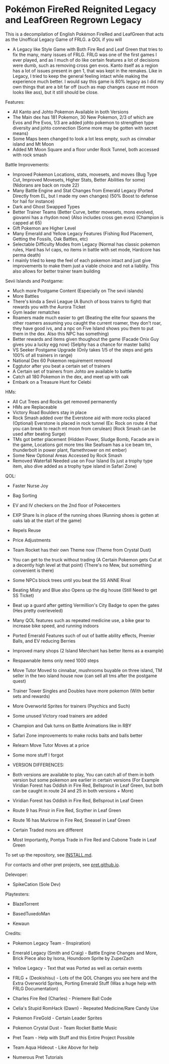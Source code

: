 # Pokémon FireRed Reignited Legacy and LeafGreen Regrown Legacy

This is a decompilation of English Pokémon FireRed and LeafGreen that acts as the Unoffical Legacy Game of FRLG.
a QOL if you will

- A Legacy like Style Game with Both Fire Red and Leaf Green that tries to fix the many, many issues of FRLG.
FRLG was one of the first games I ever played, and as I much of do like certain features a lot of decisions were dumb, such as removing cross gen evos.
Kanto itself as a region has a lot of issues present in gen 1, that was kept in the remakes. Like in Legacy, I tried to keep the general feeling intact while making the experience much better. I would say this game is 80% legacy as I did my own things that are a bit far off (such as map changes cause mt moon looks like ass), but it still should be close. 

Features:
- All Kanto and Johto Pokemon Available in both Versions
- The Main dex has 181 Pokemon, 30 New Pokemon, 2/3 of which are Evos and Pre Evos, 1/3 are added johto pokemon to strengthen type diversity and johto connection
(Some more may be gotten with secret means)
- Some Maps been changed to look a lot less empty, such as cinnabar island and Mt Moon
- Added Mt Moon Square and a floor under Rock Tunnel, both accessed with rock smash
  
Battle Improvements:
- Improved Pokemon Locations, stats, movesets, and moves (Bug Type Cut, Improved Movesets, Higher Stats, Better Abilities for some) (Nidorans are back on route 22)
- Many Battle Engine and Stat Changes from Emerald Legacy (Ported Directly from EL, but I made my own changes) (50% Boost to defense for hail for instance)
- Dark and Ghost Swapped Types
- Better Trainer Teams (Better Curve, better movesets, mons evolved, giovanni has a rhydon now) (Also includes cross gen evos) (Champion is capped at 65)
- Gift Pokemon are Higher Level
- Many Emerald and Yellow Legacy Features (Fishing Rod Placement, Getting the Fossils, Oak Battles, etc)
- Selectable Difficulty Modes from Legacy (Normal has classic pokemon rules, Hard has lvl caps, no items in battle with set mode, Hardcore has perma death)
- I mainly tried to keep the feel of each pokemon intact and just give improvements to make them just a viable choice and not a liablity. This also allows for better trainer team building
  
Sevii Islands and Postgame:
- Much more Postgame Content (Especially on The sevii islands)
- More Battles 
- There's kinda a Sevii League (A Bunch of boss trainrs to fight) that rewards you with the Aurora Ticket
- Gym leader rematches
- Roamers made much easier to get (Beating the elite four spawns the other roamers assuming you caught the current roamer, they don't roar, they have good ivs, and a npc on Five Island shows you them to put them in the dex. Also this NPC has something)
- Better rewards and items given thoughout the game (Facade Onix Guy gives you a lucky egg now) (Selphy has a chance for master balls)
- VS Seeker Postgame Upgrade (Only takes 1/5 of the steps and gets 100% of all trainers in range)
- National Dex 60 Pokemon requirement removed
- Eggtutor after you beat a certain set of trainers
- A Certain set of trainers from Johto are available to battle
- Catch all 180 Pokemon in the dex, and meet up with oak
- Embark on a Treasure Hunt for Celebi

HMs:
- All Cut Trees and Rocks get removed permanently
- HMs are Replaceable
- Victory Road Boulders stay in place
- Rock Smash added over the Everstone aid with more rocks placed (Optional) Everstone is placed in rock tunnel (Ex: Rock on route 4 that you can break to reach mt moon from cerulean) (Rock Smash can be used after beating Surge)
- TMs got better placement (Hidden Power, Sludge Bomb, Facade are in the game, Locations got more tms like Seafoam has a ice beam tm, thunderbolt in power plant, flamethrower on mt ember)
- Some New Optional Areas Accessed by Rock Smash
- Removed Waterfall Needed use on Four Island (Is just a trophy type item, also dive added as a trophy type island in Safari Zone)

QOL:
- Faster Nurse Joy
- Bag Sorting
- EV and IV checkers on the 2nd floor of Pokecenters
- EXP Share Is in place of the running shoes (Running shoes is gotten at oaks lab at the start of the game)
- Repels Reuse
- Price Adjustments
- Team Rocket has their own Theme now (Theme from Crystal Dust)
- You can get to the truck without trading (A Certain Pokemon gets Cut at a decently high level at that point) (There's no Mew, but something convenient is there)
- Some NPCs block trees until you beat the SS ANNE Rival
- Beating Misty and Blue also Opens up the dig house (Still Need to get SS Ticket)
- Beat up a guard after getting Vermillion's City Badge to open the gates (Hes pretty overleveled)
- Many QOL features such as repeated medicine use, a bike gear to increase bike speed, and running indoors
- Ported Emerald Features such of out of battle ability effects, Premier Balls, and EV reducing Berries
- Improved many shops (2 Island Merchant has better Items as a example)
- Respawnable items only need 1000 steps
- Move Tutor Moved to cinnabar, mushrooms buyable on three island, TM seller in the two island house now (can sell all tms after the postgame quest)
- Trainer Tower Singles and Doubles have more pokemon (With better sets and rewards)
- More Overworld Sprites for trainers (Psychics and Such)
- Some unused Victory road trainers are added
- Champion and Oak turns on Battle Animations like in RBY
- Safari Zone improvements to make rocks baits and balls better
- Relearn Move Tutor Moves at a price
- Some more stuff I forgot

- VERSION DIFFERENCES:
- Both versions are available to play, You can catch all of them in both version but some pokemon are earlier in certain versions (For Example Viridian Forest has Oddish in Fire Red, Bellsprout in Leaf Green, but both can be caught in route 24 and 25 in both versions + More)
- Viridian Forest has Oddish in Fire Red, Bellsprout in Leaf Green
- Route 9 has Pinsir in Fire Red, Scyther in Leaf Green
- Route 16 has Murkrow in Fire Red, Sneasel in Leaf Green
- Certain Traded mons are different
- Most Importantly, Pontya Trade in Fire Red and Cubone Trade in Leaf Green

To set up the repository, see [INSTALL.md](INSTALL.md).

For contacts and other pret projects, see [pret.github.io](https://pret.github.io/).

Delevoper:
- SpikeCation (Sole Dev)

Playtesters:

- BlazeTorrent

- BasedTuxedoMan

- Kewaun

Credits:
- Pokemon Legacy Team - (Inspiration)

- Emerald Legacy (Smith and Craig) - Battle Engine Changes and More, Brick Piece also by Isona, Houndoom Sprite by ZuperZach

- Yellow Legacy - Text that was Ported as well as certain events

- FRLG + (Deokishisu) - Lots of the QOL Changes you see here and the Extra Overworld Sprites, Porting Emerald Stuff (Was a huge help with FRLG Documentation)

- Charles Fire Red (Charles) - Priemere Ball Code 

- Celia's Stupid RomHack (Dawn) - Repeated Medicine/Rare Candy Use 

- Pokemon FireGold - Certain Leader Sprites

- Pokemon Crystal Dust - Team Rocket Battle Music

- Pret Team - Help with Stuff and this Entire Project Possible

- Team Aqua Hideout - Like Above for help

- Numerous Pret Tutorials
